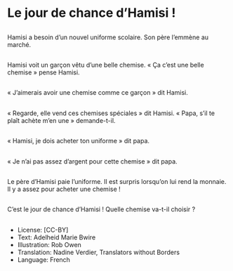 # Le jour de chance d’Hamisi !

##
Hamisi a besoin d’un
nouvel uniforme
scolaire.
Son père l’emmène au
marché.

##
Hamisi voit un garçon
vêtu d’une belle
chemise.
« Ça c’est une belle
chemise » pense
Hamisi.

##
« J’aimerais avoir une
chemise comme ce
garçon » dit Hamisi.

##
« Regarde, elle vend
ces chemises spéciales
» dit Hamisi.
« Papa, s’il te plaît
achète m’en une »
demande-t-il.

##
« Hamisi, je dois
acheter ton uniforme »
dit papa.

##
« Je n’ai pas assez
d’argent pour cette
chemise » dit papa.

##
Le père d’Hamisi paie
l’uniforme.
Il est surpris lorsqu’on
lui rend la monnaie.
Il y a assez pour
acheter une chemise !

##
C’est le jour de chance
d’Hamisi !
Quelle chemise va-t-il
choisir ?

##
* License: [CC-BY]
* Text: Adelheid Marie Bwire
* Illustration: Rob Owen
* Translation: Nadine Verdier, Translators without Borders
* Language: French
